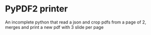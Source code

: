 # PyPDF2 printer
 An incomplete python that read a json and crop pdfs from a page of 2, merges and print a new pdf with 3 slide per page 

